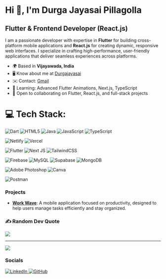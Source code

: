 # Hi 👋, I'm Durga Jayasai Pillagolla

## Flutter & Frontend Developer (React.js)

I am a passionate developer with expertise in **Flutter** for building cross-platform mobile applications and **React.js** for creating dynamic, responsive web interfaces. I specialize in crafting high-performance, user-friendly applications that deliver seamless experiences across platforms.

- 🌍 Based in **Vijayawada, India**
- 🖥️ Know about me at [Durgajayasai](https://durgajayasai.netlify.app)
- ✉️ Contact: [Gmail](mailto:pillagolladurgajayasai@gmail.com)
- 🧠 Learning: Advanced Flutter Animations, Next.js, TypeScript
- 🤝 Open to collaborating on Flutter, React.js, and full-stack projects

# 💻 Tech Stack:
![Dart](https://img.shields.io/badge/dart-%230175C2.svg?style=flat-square&logo=dart&logoColor=white) ![HTML5](https://img.shields.io/badge/html5-%23E34F26.svg?style=flat-square&logo=html5&logoColor=white) ![Java](https://img.shields.io/badge/java-%23ED8B00.svg?style=flat-square&logo=openjdk&logoColor=white) ![JavaScript](https://img.shields.io/badge/javascript-%23323330.svg?style=flat-square&logo=javascript&logoColor=%23F7DF1E) ![TypeScript](https://img.shields.io/badge/typescript-%23007ACC.svg?style=flat-square&logo=typescript&logoColor=white) 

![Netlify](https://img.shields.io/badge/netlify-%23000000.svg?style=flat-square&logo=netlify&logoColor=#00C7B7) ![Vercel](https://img.shields.io/badge/vercel-%23000000.svg?style=flat-square&logo=vercel&logoColor=white) 

![Flutter](https://img.shields.io/badge/Flutter-%2302569B.svg?style=flat-square&logo=Flutter&logoColor=white) ![Next JS](https://img.shields.io/badge/Next-black?style=flat-square&logo=next.js&logoColor=white) ![TailwindCSS](https://img.shields.io/badge/tailwindcss-%2338B2AC.svg?style=flat-square&logo=tailwind-css&logoColor=white) 

![Firebase](https://img.shields.io/badge/firebase-a08021?style=flat-square&logo=firebase&logoColor=ffcd34) ![MySQL](https://img.shields.io/badge/mysql-4479A1.svg?style=flat-square&logo=mysql&logoColor=white) ![Supabase](https://img.shields.io/badge/Supabase-3ECF8E?style=flat-square&logo=supabase&logoColor=white) ![MongoDB](https://img.shields.io/badge/MongoDB-%234ea94b.svg?style=flat-square&logo=mongodb&logoColor=white) 

![Adobe Photoshop](https://img.shields.io/badge/adobe%20photoshop-%2331A8FF.svg?style=flat-square&logo=adobe%20photoshop&logoColor=white) ![Canva](https://img.shields.io/badge/Canva-%2300C4CC.svg?style=flat-square&logo=Canva&logoColor=white) 

![Postman](https://img.shields.io/badge/Postman-FF6C37?style=flat-square&logo=postman&logoColor=white)

### Projects
- **[Work Wave](https://www.amazon.com/dp/B0DQYRLBLB/ref=apps_sf_sta)**: A mobile application focused on productivity, designed to help users manage tasks efficiently and stay organized.

### ✍️ Random Dev Quote
![](https://quotes-github-readme.vercel.app/api?type=horizontal&theme=dark)

---
[![](https://visitcount.itsvg.in/api?id=Durgajayasai1&icon=2&color=0)](https://visitcount.itsvg.in)

### Socials
<p align="left">
  <a href="https://www.linkedin.com/in/durga-jayasai-pillagolla-863828235/" target="_blank" rel="noreferrer">
    <img src="https://img.shields.io/badge/LinkedIn-%230077B5.svg?style=for-the-badge&logo=linkedin&logoColor=white" alt="LinkedIn" />
  </a>
  <a href="https://github.com/Durgajayasai1" target="_blank" rel="noreferrer">
    <img src="https://img.shields.io/badge/GitHub-%23181717.svg?style=for-the-badge&logo=github&logoColor=white" alt="GitHub" />
  </a>
</p>
